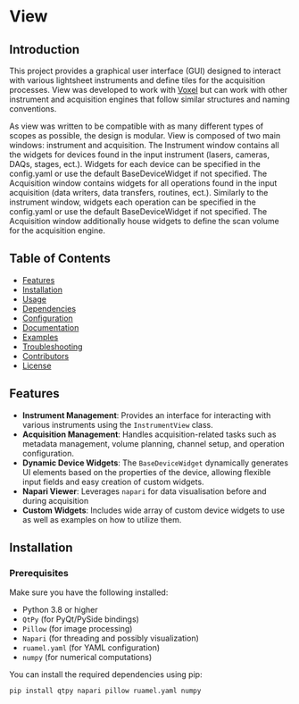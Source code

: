 # View

## Introduction
This project provides a graphical user interface (GUI) designed to interact with various lightsheet instruments and define 
tiles for the acquisition processes. View was developed to work with [Voxel](https://github.com/AllenNeuralDynamics/voxel) but can work 
with other instrument and acquisition engines that follow similar structures and naming conventions. 

As view was written to be compatible with as many different types of scopes as possible, the design is modular. 
View is composed of two main windows: instrument and acquisition. The Instrument window contains all the widgets for 
devices found in the input instrument (lasers, cameras, DAQs, stages, ect.). Widgets for each device can be specified in 
the config.yaml or use the default BaseDeviceWidget if not specified. The Acquisition window contains widgets for all operations 
found in the input acquisition (data writers, data transfers, routines, ect.). Similarly to the instrument window, 
widgets each operation can be specified in the config.yaml or use the default BaseDeviceWidget if not specified. The 
Acquisition window additionally house widgets to define the scan volume for the acquisition engine. 

## Table of Contents
- [Features](#features)
- [Installation](#installation)
- [Usage](#usage)
- [Dependencies](#dependencies)
- [Configuration](#configuration)
- [Documentation](#documentation)
- [Examples](#examples)
- [Troubleshooting](#troubleshooting)
- [Contributors](#contributors)
- [License](#license)

## Features
- **Instrument Management**: Provides an interface for interacting with various instruments using the `InstrumentView` class.
- **Acquisition Management**: Handles acquisition-related tasks such as metadata management, volume planning, channel setup, and operation configuration.
- **Dynamic Device Widgets**: The `BaseDeviceWidget` dynamically generates UI elements based on the properties of the device, 
allowing flexible input fields and easy creation of custom widgets.
- **Napari Viewer**: Leverages `napari` for data visualisation before and during acquisition
- **Custom Widgets**: Includes wide array of custom device widgets to use as well as examples on how to utilize them.

## Installation

### Prerequisites
Make sure you have the following installed:
- Python 3.8 or higher
- `QtPy` (for PyQt/PySide bindings)
- `Pillow` (for image processing)
- `Napari` (for threading and possibly visualization)
- `ruamel.yaml` (for YAML configuration)
- `numpy` (for numerical computations)

You can install the required dependencies using pip:
```bash
pip install qtpy napari pillow ruamel.yaml numpy
